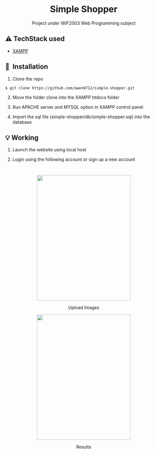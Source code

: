 <h1 align="center">Simple Shopper</h1>

<p align="center">Project under WIF2003 Web Programming subject</p>

## :warning: TechStack used

- [XAMPP](https://www.apachefriends.org/index.html)

## 🚀&nbsp; Installation
1. Clone the repo
```
$ git clone https://github.com/owen0712/simple-shopper.git
```

2. Move the folder clone into the XAMPP htdocs folder

3. Run APACHE server and MYSQL option in XAMPP control panel

4. Import the sql file (simple-shopper/db/simple-shopper.sql) into the database

## :bulb: Working

1. Launch the website using local host

2. Login using the following account or sign up a new account
```

```

```

```
<p align="center">
  <img src="images/tan_jun_ling_with_mask.png" width="300" height="400">
</p>
<p align="center">Upload Images</p>

<p align="center">
  <img src="output/image_with_mask.PNG" width="300" height="400">
</p>
<p align="center">Results</p>


